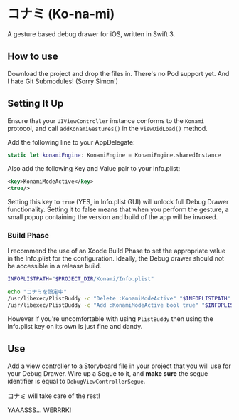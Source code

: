# コナミ (Ko-na-mi)
A gesture based debug drawer for iOS, written in Swift 3.

## How to use
Download the project and drop the files in. There's no Pod support yet. And I hate Git Submodules! (Sorry Simon!)

## Setting It Up
Ensure that your `UIViewController` instance conforms to the `Konami` protocol, and call `addKonamiGestures()` in the `viewDidLoad()` method.

Add the following line to your AppDelegate:

```swift
static let konamiEngine: KonamiEngine = KonamiEngine.sharedInstance
```

Also add the following Key and Value pair to your Info.plist:

```xml
<key>KonamiModeActive</key>
<true/>
```
Setting this key to `true` (YES, in Info.plist GUI) will unlock full Debug Drawer functionality. Setting it to false means that when you perform the gesture, a small popup containing the version and build of the app will be invoked.

### Build Phase
I recommend the use of an Xcode Build Phase to set the appropriate value in the Info.plist for the configuration. Ideally, the Debug drawer should not be accessible in a release build.

```bash
INFOPLISTPATH="$PROJECT_DIR/Konami/Info.plist"

echo "コナミを設定中"
/usr/libexec/PlistBuddy -c "Delete :KonamiModeActive" "$INFOPLISTPATH"
/usr/libexec/PlistBuddy -c "Add :KonamiModeActive bool true" "$INFOPLISTPATH"
```

However if you're uncomfortable with using `PlistBuddy` then using the Info.plist key on its own is just fine and dandy.

## Use
Add a view controller to a Storyboard file in your project that you will use for your Debug Drawer. Wire up a Segue to it, and **make sure** the segue identifier is equal to `DebugViewControllerSegue`.

コナミ will take care of the rest!


YAAASSS... WERRRK!
